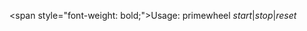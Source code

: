 <span style=\"font-weight: bold;\">Usage:</span>
primewheel <em>start</em>|<em>stop</em>|<em>reset</em>
